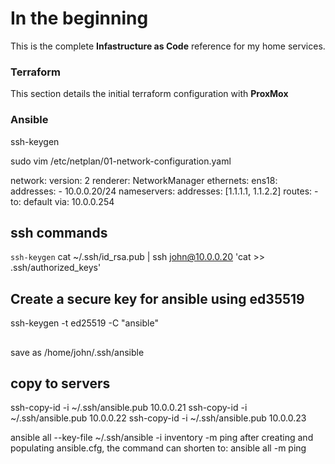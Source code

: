 # In the beginning

This is the complete **Infastructure as Code** reference for my home services.

### Terraform

This section details the initial terraform configuration with **ProxMox**

### Ansible



ssh-keygen

sudo vim /etc/netplan/01-network-configuration.yaml

network:
  version: 2
  renderer: NetworkManager
  ethernets:
    ens18:
      addresses:
        - 10.0.0.20/24
      nameservers:
        addresses: [1.1.1.1, 1.1.2.2]
      routes:
        - to: default
          via: 10.0.0.254

## ssh commands
`ssh-keygen`
cat ~/.ssh/id_rsa.pub | ssh john@10.0.0.20 'cat >> .ssh/authorized_keys'

## Create a secure key for ansible using ed35519
ssh-keygen -t ed25519 -C "ansible"
##
save as /home/john/.ssh/ansible

## copy to servers
ssh-copy-id -i ~/.ssh/ansible.pub 10.0.0.21
ssh-copy-id -i ~/.ssh/ansible.pub 10.0.0.22
ssh-copy-id -i ~/.ssh/ansible.pub 10.0.0.23

ansible all --key-file ~/.ssh/ansible -i inventory -m ping
    after creating and populating ansible.cfg, the command can shorten to:
ansible all -m ping
